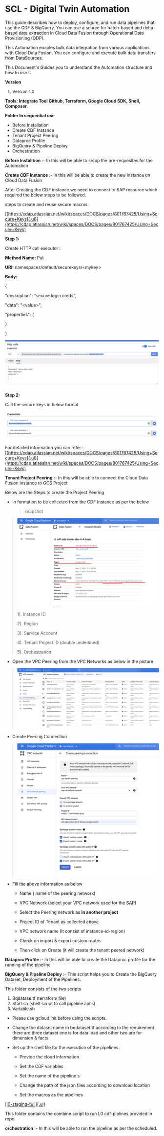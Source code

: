 # **SCL - Digital Twin Automation**

This guide describes how to deploy, configure, and run data pipelines that use the CDF & BigQuery. You can use a source for batch-based and delta-based data extraction in Cloud Data Fusion through Operational Data Provisioning (ODP).

This Automation enables bulk data integration from various applications with Cloud Data Fusion. You can configure and execute bulk data transfers from DataSources.

This Document's Guides you to understand the Automation structure and
how to use it

**Version**

1.  Version 1.0

**Tools: Integrate Tool Github, Terraform, Google Cloud SDK, Shell, Composer**.

**Folder In sequential use**

-   Before Installation
-   Create CDF Instance
-   Tenant Project Peering
-   Dataproc Profile
-   BigQuery & Pipeline Deploy
-   Orchestration

**Before Installtion** :- In this will be able to setup the pre-requesites for the Automation

**Create CDF Instance** :- In this will be able to create the new instance on Cloud Data Fusion

After Creating the CDF instance we need to connect to SAP resource which required the below steps to be followed.

steps to create and reuse secure macros

[[https://cdap.atlassian.net/wiki/spaces/DOCS/pages/801767425/Using+Secure+Keys]{.ul}](https://cdap.atlassian.net/wiki/spaces/DOCS/pages/801767425/Using+Secure+Keys)

**Step 1:**

Create HTTP call executor :

**Method Name:** Put

**URI:** namespaces/default/securekeys/\<mykey>

**Body:**

{

\"description\": \"secure login creds\",

\"data\": \"\<value>\",

\"properties\": {

}

}

![](.//media/image2.png)

**Step 2:**

Call the secure keys in below format

![](.//media/image5.png)

For detailed information you can refer :
[[https://cdap.atlassian.net/wiki/spaces/DOCS/pages/801767425/Using+Secure+Keys]{.ul}](https://cdap.atlassian.net/wiki/spaces/DOCS/pages/801767425/Using+Secure+Keys)

**Tenant Project Peering** :- In this will be able to connect the Cloud Data Fusion Instance to GCS Project

Below are the Steps to create the Project Peering

-   In formation to be collected from the CDF Instance as per the below
    > snapshot

> ![](.//media/image6.png)
>
> 1). Instance ID
>
> 2). Region
>
> 3). Service Account
>
> 4). Tenant Project ID (double underlined)
> 
> 5). Orchestration

-   Open the VPC Peering from the VPC Networks as below in the picture

> ![](.//media/image4.png)

-   Create Peering Connection

> ![](.//media/image3.png)

-   Fill the above information as below

    -   Name ( name of the peering network)

    -   VPC Network (select your VPC network used for the SAP)

    -   Select the Peering network as **in another project**

    -   Project ID of Tenant as collected above

    -   VPC network name (It consist of instance-id-region)

    -   Check on import & export custom routes

    -   Then click on Create (it will create the tenant peered network)

**Dataproc Profile** :- In this will be able to create the Dataproc profile for the running of the pipeline 

**BigQuery & Pipeline Deploy** :- This script helps you to Create the BigQuery Dataset, Deployment of the Pipelines.

This folder consists of the two scripts 
1. Bqdatase.tf (terraform file)
2. Start.sh (shell script to call pipeline api's)
3. Variable.sh
-   Please use gcloud init before using the scripts.

-   Change the dataset name in bqdataset.tf according to the requirement there are three dataset one is for data load and other two are for dimension & facts

-   Set up the shell file for the execution of the pipelines

    -   Provide the cloud information

    -   Set the CDF variables

    -   Set the name of the pipeline's

    -   Change the path of the json files according to download location

    -   Set the macros as the pipelines

[[l0-staging-full]{.ul}](https://github.com/cloudsufi/scl-twin/tree/master/automation/l0-staging-full)

This folder contains the combine script to run L0 cdf-piplines provided
in repo.

**orchestration** :- In this will be able to run the pipeline as per the scheduled.

